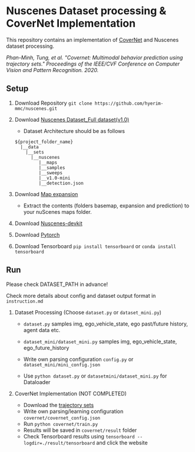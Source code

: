 # Nuscenes Dataset processing & CoverNet Implementation
This repository contains an implementation of [CoverNet](https://arxiv.org/pdf/1911.10298.pdf) and Nuscenes dataset processing.

*Phan-Minh, Tung, et al. "Covernet: Multimodal behavior prediction using trajectory sets." Proceedings of the IEEE/CVF Conference on Computer Vision and Pattern Recognition. 2020.*

## Setup
1. Download Repository ```git clone https://github.com/hyerim-mmc/nuscenes.git```
2. Download [Nuscenes Dataset_Full dataset(v1.0)](https://www.nuscenes.org/download) 

    - Dataset Architecture should be as follows
    ```
   ${project_folder_name}
      |__data
        |__sets
          |__nuscenes
             |__maps
             |__samples
             |__sweeps
             |__v1.0-mini
             |__detection.json
    ```

3. Download [Map expansion](https://www.nuscenes.org/download) 
   
   - Extract the contents (folders basemap, expansion and prediction) to your nuScenes maps folder. 
4. Download [Nuscenes-devkit](https://github.com/nutonomy/nuscenes-devkit#getting-started-with-nuscenes)
5. Download [Pytorch](https://pytorch.org/get-started/locally/)
6. Download Tensorboard ```pip install tensorboard``` or ```conda install tensorboard```

## Run
Please check DATASET_PATH in advance!


Check more details about config and dataset output format in ```instruction.md```

1. Dataset Processing (Choose ```dataset.py``` or ```dataset_mini.py```)
    - ```dataset.py``` samples img, ego_vehicle_state, ego past/future history, agent data etc. 
    - ```dataset_mini/dataset_mini.py``` samples img, ego_vehicle_state, ego_future_history

    
    - Write own parsing configuration ```config.py``` or ```dataset_mini/mini_config.json```
    - Use ```python dataset.py``` or ```datasetmini/dataset_mini.py``` for Dataloader
    
2. CoverNet Implementation (NOT COMPLETED)
    - Download the [trajectory sets](https://www.nuscenes.org/public/nuscenes-prediction-challenge-trajectory-sets.zip)
    - Write own parsing/learning configuration ```covernet/covernet_config.json```
    - Run ```python covernet/train.py```
    - Results will be saved in ```covernet/result``` folder
    - Check Tensorboard results using ```tensorboard --logdir=./result/tensorboard``` and click the website

